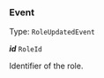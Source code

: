 

### Event

Type: `RoleUpdatedEvent`



  
<article>

***id*** `RoleId` 

Identifier of the role.

</article>

